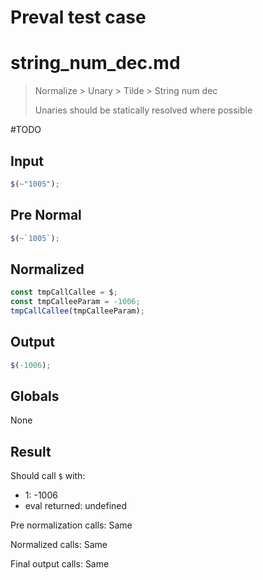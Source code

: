 # Preval test case

# string_num_dec.md

> Normalize > Unary > Tilde > String num dec
>
> Unaries should be statically resolved where possible

#TODO

## Input

`````js filename=intro
$(~"1005");
`````

## Pre Normal

`````js filename=intro
$(~`1005`);
`````

## Normalized

`````js filename=intro
const tmpCallCallee = $;
const tmpCalleeParam = -1006;
tmpCallCallee(tmpCalleeParam);
`````

## Output

`````js filename=intro
$(-1006);
`````

## Globals

None

## Result

Should call `$` with:
 - 1: -1006
 - eval returned: undefined

Pre normalization calls: Same

Normalized calls: Same

Final output calls: Same
